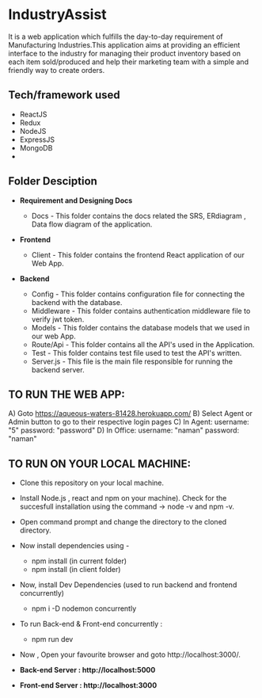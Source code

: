 # IndustryAssist
It is a web application which fulfills the day-to-day requirement of Manufacturing Industries.This application aims at providing an efficient interface to the industry for managing their product  inventory based on each item sold/produced and help their marketing team with a simple and friendly way to create orders.

## Tech/framework used
- ReactJS
- Redux
- NodeJS
- ExpressJS
- MongoDB
- 
## Folder Desciption
- **Requirement and Designing Docs**
  - Docs - This folder contains the docs related the SRS, ERdiagram , Data flow diagram of the application.

- **Frontend** 
  - Client - This folder contains the frontend React application of our Web App.

- **Backend**
  - Config - This folder contains configuration file for connecting the backend with the database.
  - Middleware - This folder contains authentication middleware file to verify jwt token.
  - Models - This folder contains the database models that we used in our web App.
  - Route/Api -  This folder contains all the API's used  in the Application.
  - Test - This folder contains test file used to test the API's written.
  - Server.js - This file is the main file responsible for running the backend server.


## TO RUN THE WEB APP:
A) Goto https://aqueous-waters-81428.herokuapp.com/ 
B) Select Agent or Admin button to go to their respective login pages
C) In Agent: username: "5" password: "password"
D) In Office: username: "naman" password: "naman"

## TO RUN ON YOUR LOCAL MACHINE:
- Clone this repository on your local machine.
- Install Node.js , react and npm on your machine). Check for the succesfull installation using the command -> node -v and npm -v.
- Open command prompt and change the directory to the cloned directory.
- Now install dependencies using - 
  - npm install  (in current folder)
  - npm install  (in client folder)
- Now, install Dev Dependencies (used to run backend and frontend concurrently)
  - npm i -D nodemon concurrently
- To run Back-end & Front-end concurrently :
  - npm run dev
- Now , Open your favourite browser and goto http://localhost:3000/.

- **Back-end Server  : http://localhost:5000**

- **Front-end Server : http://localhost:3000**


